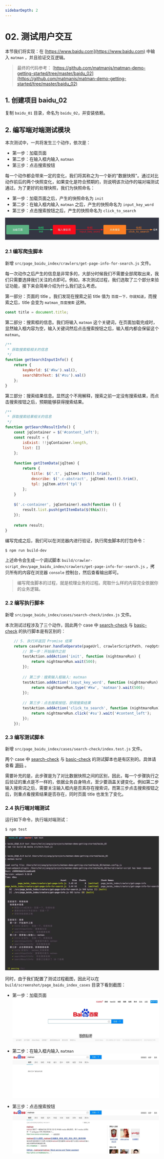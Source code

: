 ```yaml
---
sidebarDepth: 2
---
```


# 02. 测试用户交互

本节我们将实现：在 [https://www.baidu.com](https://www.baidu.com) 中输入 `matman` ，并且验证交互逻辑。

> 最终的代码参考： [https://github.com/matmanjs/matman-demo-getting-started/tree/master/baidu_02](https://github.com/matmanjs/matman-demo-getting-started/tree/master/baidu_02)

## 1. 创建项目 baidu_02

复制 `baidu_01` 目录，命名为 `baidu_02`，并安装依赖。

## 2. 编写端对端测试模块

本次测试中，一共将发生三个动作，依次是：

- 第一步：加载页面
- 第二步：在输入框内输入 `matman`
- 第三步：点击搜索按钮

每一个动作都会带来一定的变化，我们将其称之为一个新的"数据快照"。通过对比动作前后的两个快照变化，如果变化是符合预期的，则说明该次动作的端对端测试通过。为了更好的处理快照，我们为快照命名：

- 第一步：加载页面之后，产生的快照命名为 `init`
- 第二步：在输入框内输入 `matman` 之后，产生的快照命名为 `input_key_word`
- 第三步：点击搜索按钮之后，产生的快照命名为 `click_to_search`

![](./img/baidu_02_01.jpg)

### 2.1 编写爬虫脚本

新增 `src/page_baidu_index/crawlers/get-page-info-for-search.js` 文件。

每一次动作之后产生的信息是非常多的，大部分时候我们不需要全部爬取出来，我们只需要选择我们关注的点即可。例如，本次测试过程，我们选取了三个部分来验证功能，接下来会简单介绍为什么我们这么考虑。

第一部分：页面的 title 。我们发现在搜索之前 title 值为 `百度一下，你就知道`，而搜索之后，title 会变为 `matman_百度搜索` 这种。

```js
const title = document.title;
```

第二部分：搜索框的信息。我们将输入 `matman` 这个关键词，在页面加载完成时，显然输入框内容为空，输入关键词然后点击搜索按钮之后，输入框内都会保留这个 `matman`。

```js
/**
 * 获取搜索框相关的信息
 */
function getSearchInputInfo() {
    return {
        keyWorld: $('#kw').val(),
        searchBtnText: $('#su').val()
    };
}
```

第三部分：搜索结果信息。显然这个不用解释，搜索之前一定没有搜索结果，而点击搜索按钮之后，预期能够获得搜索结果。

```js
/**
 * 获取搜索结果相关的信息
 */
function getSearchResultInfo() {
    const jqContainer = $('#content_left');
    const result = {
        isExist: !!jqContainer.length,
        list: []
    };

    function getItemData(jqItem) {
        return {
            title: $('.t', jqItem).text().trim(),
            describe: $('.c-abstract', jqItem).text().trim(),
            tpl: jqItem.attr('tpl')
        };
    }

    $('.c-container', jqContainer).each(function () {
        result.list.push(getItemData($(this)));
    });

    return result;
}
```

编写完成之后，我们可以在浏览器内进行验证，执行爬虫脚本的打包命令：

```bash
$ npm run build-dev
```

上述命令会生成一个调试脚本 `build/crawler-script_dev/page_baidu_index/crawlers/get-page-info-for-search.js` ，拷贝所有的内容在浏览器 `console` 控制台，然后查看输出即可。

> 编写爬虫脚本的过程，就是梳理业务的过程。爬取什么样的内容完全依据你的业务逻辑。

### 2.2 编写执行脚本

新增 `src/page_baidu_index/cases/search-check/index.js` 文件。

本次测试过程涉及了三个动作，因此两个 case 中 [search-check](https://github.com/matmanjs/matman-demo-getting-started/blob/master/baidu_02/src/page_baidu_index/cases/search-check/index.js) 与 [basic-check](https://github.com/matmanjs/matman-demo-getting-started/blob/master/baidu_01/src/page_baidu_index/cases/basic-check/index.js) 的执行脚本是有区别的：

```js
    // 5. 执行并返回 Promise 结果
    return caseParser.handleOperate(pageUrl, crawlerScriptPath, reqOpts, (testAction) => {
        // 第一步：开始操作之前
        testAction.addAction('init', function (nightmareRun) {
            return nightmareRun.wait(500);
        });

        // 第二步：搜索输入框输入: matman
        testAction.addAction('input_key_word', function (nightmareRun) {
            return nightmareRun.type('#kw', 'matman').wait(500);
        });

        // 第三步：点击搜索按钮，获得搜索结果
        testAction.addAction('click_to_search', function (nightmareRun) {
            return nightmareRun.click('#su').wait('#content_left');
        });
    });
```

### 2.3 编写测试脚本

新增 `src/page_baidu_index/cases/search-check/index.test.js` 文件。

两个 case 中 [search-check](https://github.com/matmanjs/matman-demo-getting-started/blob/master/baidu_02/src/page_baidu_index/cases/search-check/index.test.js) 与 [basic-check](https://github.com/matmanjs/matman-demo-getting-started/blob/master/baidu_01/src/page_baidu_index/cases/basic-check/index.test.js) 的测试脚本也是有区别的。具体请查看 [源码](https://github.com/matmanjs/matman-demo-getting-started/blob/master/baidu_01/src/page_baidu_index/cases/basic-check/index.test.js) 。

需要补充的是，此步骤是为了对比数据快照之间的区别，因此，每一个步骤执行之后验证的重点是不一样的，依据业务自身特点，至少要涵盖关键变化。例如第二步输入搜索词之后，需要关注输入框内是否真存在搜索词，而第三步点击搜索按钮之后，则重点看搜索结果是否存在，同时页面 title 也发生了变化。

### 2.4 执行端对端测试

运行如下命令，执行端对端测试：

```bash
$ npm test
```

![](./img/baidu_02_02.jpg)

同时，由于我们配置了测试过程截图，因此可以在 `build/screenshot/page_baidu_index_cases` 目录下看到截图：

- 第一步：加载页面
![](./img/baidu_02_search-check_1.jpg)

- 第二步：在输入框内输入 `matman`
![](./img/baidu_02_search-check_2.jpg)

- 第三步：点击搜索按钮
![](./img/baidu_02_search-check_3.jpg)